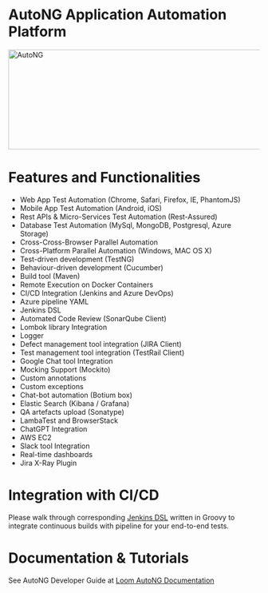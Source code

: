 # AutoNG Application Automation Platform
<img src="https://media.licdn.com/dms/image/D4D16AQEYgS7rSyJU0A/profile-displaybackgroundimage-shrink_350_1400/0/1670424384589?e=1697673600&v=beta&t=xlJLcMqqkFLacAIGQ5Z-5Si9D_pRm9HtnZm7l3he4Cg" alt="AutoNG" width="800" height="200">

# Features and Functionalities

<ul> 

  <li>Web App Test Automation (Chrome, Safari, Firefox, IE, PhantomJS) </li> 

  <li>Mobile App Test Automation (Android, iOS) </li> 

  <li>Rest APIs & Micro-Services Test Automation (Rest-Assured) </li> 

  <li>Database Test Automation (MySql, MongoDB, Postgresql, Azure Storage) </li> 

  <li>Cross-Cross-Browser Parallel Automation </li>

  <li>Cross-Platform Parallel Automation (Windows, MAC OS X) </li>

  <li>Test-driven development (TestNG) </li>

  <li>Behaviour-driven development (Cucumber) </li> 

  <li>Build tool (Maven) </li> 

  <li>Remote Execution on Docker Containers </li> 

  <li>CI/CD Integration (Jenkins and Azure DevOps) </li>

  <li>Azure pipeline YAML </li> 

  <li>Jenkins DSL </li> 

  <li>Automated Code Review (SonarQube Client) </li> 

  <li>Lombok library Integration </li>

  <li>Logger </li> 

  <li>Defect management tool integration (JIRA Client) </li> 

  <li>Test management tool integration (TestRail Client) </li> 

  <li>Google Chat tool Integration </li> 

  <li>Mocking Support (Mockito) </li>

  <li>Custom annotations </li> 

  <li>Custom exceptions </li>

  <li>Chat-bot automation (Botium box) </li> 

  <li>Elastic Search (Kibana / Grafana) </li> 

  <li>QA artefacts upload (Sonatype) </li> 

  <li>LambaTest and BrowserStack </li> 

  <li>ChatGPT Integration </li>

  <li>AWS EC2 </li> 

  <li>Slack tool Integration </li> 

  <li>Real-time dashboards </li> 

  <li>Jira X-Ray Plugin </li>

</ul>



# Integration with CI/CD

Please walk through corresponding <a href="https://github.com/ShwetankVashishtha/DSLs/blob/main/jenkins_autong.dsl">Jenkins DSL</a> written in Groovy to integrate continuous builds with pipeline for your end-to-end tests.


# Documentation & Tutorials

See AutoNG Developer Guide at <a href="https://loom.com/share/folder/d40821f2ef7f418999650dfc1a53e0a9">Loom AutoNG Documentation</a> 
